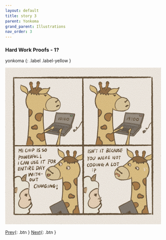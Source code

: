 ```yaml
---
layout: default
title: story 3
parent: Yonkoma
grand_parent: Illustrations
nav_order: 3
---
```


### Hard Work Proofs - 1?
yonkoma
{: .label .label-yellow }

[<img src="../../../assets/yonkoma/not_workhard_1.png" width="500"/>](../../../assets/yonkoma/not_workhard_1.png)

[Prev](yonkoma_2.html){: .btn } [Next](yonkoma_4.html){: .btn }